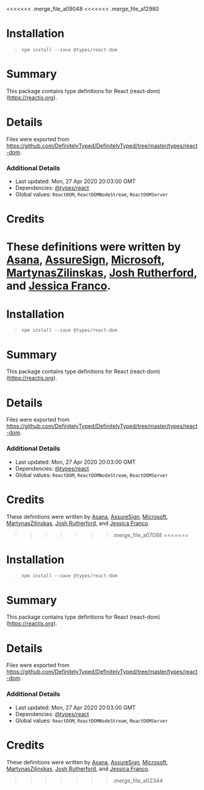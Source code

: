 <<<<<<< .merge_file_a09048
<<<<<<< .merge_file_a12980
# Installation
> `npm install --save @types/react-dom`

# Summary
This package contains type definitions for React (react-dom) (https://reactjs.org).

# Details
Files were exported from https://github.com/DefinitelyTyped/DefinitelyTyped/tree/master/types/react-dom.

### Additional Details
 * Last updated: Mon, 27 Apr 2020 20:03:00 GMT
 * Dependencies: [@types/react](https://npmjs.com/package/@types/react)
 * Global values: `ReactDOM`, `ReactDOMNodeStream`, `ReactDOMServer`

# Credits
These definitions were written by [Asana](https://asana.com), [AssureSign](http://www.assuresign.com), [Microsoft](https://microsoft.com), [MartynasZilinskas](https://github.com/MartynasZilinskas), [Josh Rutherford](https://github.com/theruther4d), and [Jessica Franco](https://github.com/Jessidhia).
=======
# Installation
> `npm install --save @types/react-dom`

# Summary
This package contains type definitions for React (react-dom) (https://reactjs.org).

# Details
Files were exported from https://github.com/DefinitelyTyped/DefinitelyTyped/tree/master/types/react-dom.

### Additional Details
 * Last updated: Mon, 27 Apr 2020 20:03:00 GMT
 * Dependencies: [@types/react](https://npmjs.com/package/@types/react)
 * Global values: `ReactDOM`, `ReactDOMNodeStream`, `ReactDOMServer`

# Credits
These definitions were written by [Asana](https://asana.com), [AssureSign](http://www.assuresign.com), [Microsoft](https://microsoft.com), [MartynasZilinskas](https://github.com/MartynasZilinskas), [Josh Rutherford](https://github.com/theruther4d), and [Jessica Franco](https://github.com/Jessidhia).
>>>>>>> .merge_file_a07088
=======
# Installation
> `npm install --save @types/react-dom`

# Summary
This package contains type definitions for React (react-dom) (https://reactjs.org).

# Details
Files were exported from https://github.com/DefinitelyTyped/DefinitelyTyped/tree/master/types/react-dom.

### Additional Details
 * Last updated: Mon, 27 Apr 2020 20:03:00 GMT
 * Dependencies: [@types/react](https://npmjs.com/package/@types/react)
 * Global values: `ReactDOM`, `ReactDOMNodeStream`, `ReactDOMServer`

# Credits
These definitions were written by [Asana](https://asana.com), [AssureSign](http://www.assuresign.com), [Microsoft](https://microsoft.com), [MartynasZilinskas](https://github.com/MartynasZilinskas), [Josh Rutherford](https://github.com/theruther4d), and [Jessica Franco](https://github.com/Jessidhia).
>>>>>>> .merge_file_a02344
